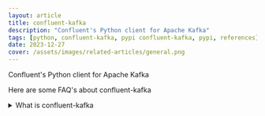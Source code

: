 ```yaml
---
layout: article
title: confluent-kafka
description: "Confluent's Python client for Apache Kafka"
tags: [python, confluent-kafka, pypi confluent-kafka, pypi, references]
date: 2023-12-27
cover: /assets/images/related-articles/general.png
---
```


Confluent's Python client for Apache Kafka

Here are some FAQ's about confluent-kafka
<details>
<summary>What is confluent-kafka</summary>
Confluent's Python client for Apache Kafka
</details>
